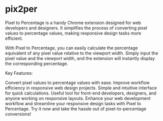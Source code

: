 # pix2per
Pixel to Percentage is a handy Chrome extension designed for web developers and designers. It simplifies the process of converting pixel values to percentage values, making responsive design tasks more efficient.

With Pixel to Percentage, you can easily calculate the percentage equivalent of any pixel value relative to the viewport width. Simply input the pixel value and the viewport width, and the extension will instantly display the corresponding percentage.

Key Features:

Convert pixel values to percentage values with ease.
Improve workflow efficiency in responsive web design projects.
Simple and intuitive interface for quick calculations.
Useful tool for front-end developers, designers, and anyone working on responsive layouts.
Enhance your web development workflow and streamline your responsive design tasks with Pixel to Percentage. Try it now and take the hassle out of pixel-to-percentage conversions!
